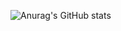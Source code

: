 ![Anurag's GitHub stats](https://github-readme-stats.vercel.app/api?username=HundredCleanWater&show_icons=true&theme=merko)
